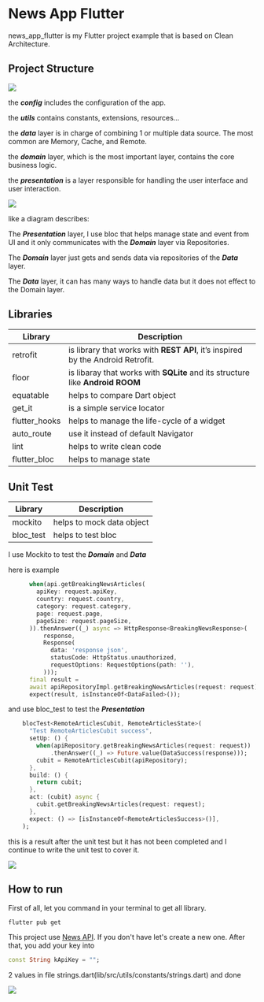 # News App Flutter

news_app_flutter is my Flutter project example that is based on Clean Architecture.
## Project Structure
![](https://github.com/kiji1340/news_app_flutter/blob/main/gif/project_structure.png)

the ***config*** includes the configuration of the app.

the ***utils*** contains constants, extensions, resources...

the ***data*** layer is in charge of combining 1 or multiple data source. The most common are Memory, Cache, and Remote.

the ***domain*** layer, which is the most important layer, contains the core business logic.

the ***presentation*** is a layer responsible for handling the user interface and user interaction.


![](https://github.com/kiji1340/news_app_flutter/blob/main/gif/clean_architect_structure.png)


like a diagram describes:

The ***Presentation*** layer, I use bloc that helps manage state and event from UI and it only communicates with the ***Domain*** layer via Repositories.

The ***Domain*** layer just gets and sends data via repositories of the ***Data*** layer.

The ***Data*** layer, it can has many ways to handle data but it does not effect to the Domain layer.

## Libraries

| Library | Description |
| --- | --- |
| retrofit | is library that works with **REST API**, it’s inspired by the Android Retrofit. |
| floor | is libaray that works with **SQLite** and its structure like **Android ROOM** |
| equatable | helps to compare Dart object|
| get_it | is a simple service locator |
| flutter_hooks | helps to manage the life-cycle of a widget |
| auto_route | use it instead of default Navigator |
| lint | helps to write clean code |
| flutter_bloc | helps to manage state |


## Unit Test
| Library | Description |
| --- | --- |
| mockito | helps to mock data object|
| bloc_test | helps to test bloc |

I use Mockito to test the ***Domain*** and ***Data***

here is example

```dart
      when(api.getBreakingNewsArticles(
        apiKey: request.apiKey,
        country: request.country,
        category: request.category,
        page: request.page,
        pageSize: request.pageSize,
      )).thenAnswer((_) async => HttpResponse<BreakingNewsResponse>(
          response,
          Response(
            data: 'response json',
            statusCode: HttpStatus.unauthorized,
            requestOptions: RequestOptions(path: ''),
          )));
      final result =
      await apiRepositoryImpl.getBreakingNewsArticles(request: request);
      expect(result, isInstanceOf<DataFailed>());
```

and use bloc_test to test the ***Presentation***

```dart
    blocTest<RemoteArticlesCubit, RemoteArticlesState>(
      "Test RemoteArticlesCubit success",
      setUp: () {
        when(apiRepository.getBreakingNewsArticles(request: request))
            .thenAnswer((_) => Future.value(DataSuccess(response)));
        cubit = RemoteArticlesCubit(apiRepository);
      },
      build: () {
        return cubit;
      },
      act: (cubit) async {
        cubit.getBreakingNewsArticles(request: request);
      },
      expect: () => [isInstanceOf<RemoteArticlesSuccess>()],
    );
```

this is a result after the unit test but it has not been completed and I continue to write the unit test to cover it.

![](https://github.com/kiji1340/news_app_flutter/blob/main/gif/unit_test.png)

## How to run

First of all, let you command in your terminal to get all library.

```
flutter pub get
```

This project use [News API](https://newsapi.org/docs/get-started). If you don't have let's create a new one. After that, you add your key into 
```dart
const String kApiKey = "";
```
2 values in file strings.dart(lib/src/utils/constants/strings.dart) and done

![](https://github.com/kiji1340/news_app_flutter/blob/main/gif/ezgif-4-0e6276ed72.gif)


